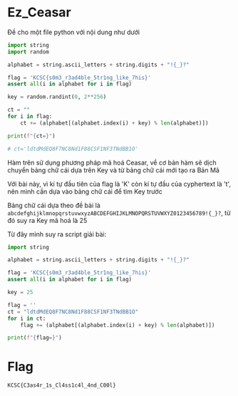 # Ez_Ceasar

Đề cho một file python với nội dung như dưới

```python
import string
import random

alphabet = string.ascii_letters + string.digits + "!{_}?"

flag = 'KCSC{s0m3_r3ad4ble_5tr1ng_like_7his}'
assert all(i in alphabet for i in flag)

key = random.randint(0, 2**256)

ct = ""
for i in flag:
    ct += (alphabet[(alphabet.index(i) + key) % len(alphabet)])

print(f"{ct=}")

# ct='ldtdMdEQ8F7NC8Nd1F88CSF1NF3TNdBB1O'
```

Hàm trên sử dụng phương pháp mã hoá Ceasar, về cơ bản hàm sẽ dịch chuyển bảng chữ cái dựa trên Key và từ bảng chữ cái mới tạo ra Bản Mã

Với bài này, vì kí tự đầu tiên của flag là 'K' còn kí tự đầu của cyphertext là 't', nên mình cần dựa vào bảng chữ cái để tìm Key trước

Bảng chữ cái dựa theo đề bài là ```abcdefghijklmnopqrstuvwxyzABCDEFGHIJKLMNOPQRSTUVWXYZ0123456789!{_}?```, từ đó suy ra Key mã hoá là 25

Từ đây mình suy ra script giải bài:

```python
import string

alphabet = string.ascii_letters + string.digits + "!{_}?"

flag = 'KCSC{s0m3_r3ad4ble_5tr1ng_like_7his}'
assert all(i in alphabet for i in flag)

key = 25

flag = ''
ct = "ldtdMdEQ8F7NC8Nd1F88CSF1NF3TNdBB1O"
for i in ct:
    flag += (alphabet[(alphabet.index(i) + key) % len(alphabet)])

print(f"{flag=}")
```

# Flag

```KCSC{C3as4r_1s_Cl4ss1c4l_4nd_C00l}```
